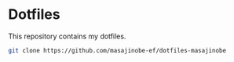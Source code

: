 # Dotfiles

This repository contains my dotfiles.

```sh
git clone https://github.com/masajinobe-ef/dotfiles-masajinobe
```
